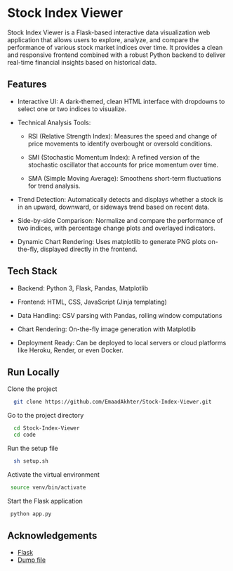 
# Stock Index Viewer
Stock Index Viewer is a Flask-based interactive data visualization web application that allows users to explore, analyze, and compare the performance of various stock market indices over time. It provides a clean and responsive frontend combined with a robust Python backend to deliver real-time financial insights based on historical data.


## Features

- Interactive UI: A dark-themed, clean HTML interface with dropdowns to select one or two indices to visualize.

- Technical Analysis Tools:

  - RSI (Relative Strength Index): Measures the speed and change of price movements to identify overbought or oversold conditions.

  - SMI (Stochastic Momentum Index): A refined version of the stochastic oscillator that accounts for price momentum over time.

  - SMA (Simple Moving Average): Smoothens short-term fluctuations for trend analysis.

- Trend Detection: Automatically detects and displays whether a stock is in an upward, downward, or sideways trend based on recent data.

- Side-by-side Comparison: Normalize and compare the performance of two indices, with percentage change plots and overlayed indicators.

- Dynamic Chart Rendering: Uses matplotlib to generate PNG plots on-the-fly, displayed directly in the frontend.
## Tech Stack

- Backend: Python 3, Flask, Pandas, Matplotlib

- Frontend: HTML, CSS, JavaScript (Jinja templating)

- Data Handling: CSV parsing with Pandas, rolling window computations

- Chart Rendering: On-the-fly image generation with Matplotlib

- Deployment Ready: Can be deployed to local servers or cloud platforms like Heroku, Render, or even Docker.
## Run Locally

Clone the project

```bash
  git clone https://github.com/EmaadAkhter/Stock-Index-Viewer.git
```

Go to the project directory

```bash
  cd Stock-Index-Viewer
  cd code
```

Run the setup file

```bash
  sh setup.sh
```

Activate the virtual environment

```bash
 source venv/bin/activate
```

Start the Flask application

```bash
 python app.py
```

## Acknowledgements

 - [Flask](https://flask.palletsprojects.com/en/stable/)
 - [Dump file](https://github.com/shaktids/stock_app_test)


